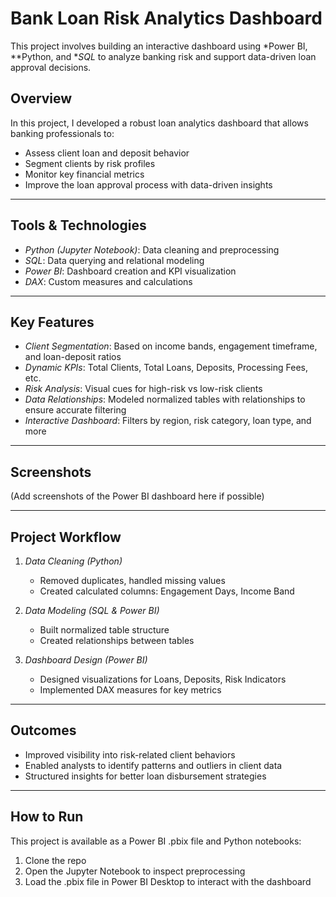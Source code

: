 # Bank Loan Risk Analytics Dashboard

This project involves building an interactive dashboard using *Power BI, **Python, and **SQL* to analyze banking risk and support data-driven loan approval decisions.

## Overview

In this project, I developed a robust loan analytics dashboard that allows banking professionals to:

- Assess client loan and deposit behavior
- Segment clients by risk profiles
- Monitor key financial metrics
- Improve the loan approval process with data-driven insights

---

## Tools & Technologies

- *Python (Jupyter Notebook)*: Data cleaning and preprocessing
- *SQL*: Data querying and relational modeling
- *Power BI*: Dashboard creation and KPI visualization
- *DAX*: Custom measures and calculations

---

## Key Features

- *Client Segmentation*: Based on income bands, engagement timeframe, and loan-deposit ratios
- *Dynamic KPIs*: Total Clients, Total Loans, Deposits, Processing Fees, etc.
- *Risk Analysis*: Visual cues for high-risk vs low-risk clients
- *Data Relationships*: Modeled normalized tables with relationships to ensure accurate filtering
- *Interactive Dashboard*: Filters by region, risk category, loan type, and more

---

## Screenshots

(Add screenshots of the Power BI dashboard here if possible)

---

## Project Workflow

1. *Data Cleaning (Python)*  
   - Removed duplicates, handled missing values  
   - Created calculated columns: Engagement Days, Income Band

2. *Data Modeling (SQL & Power BI)*  
   - Built normalized table structure  
   - Created relationships between tables

3. *Dashboard Design (Power BI)*  
   - Designed visualizations for Loans, Deposits, Risk Indicators  
   - Implemented DAX measures for key metrics

---

## Outcomes

- Improved visibility into risk-related client behaviors
- Enabled analysts to identify patterns and outliers in client data
- Structured insights for better loan disbursement strategies

---

## How to Run

This project is available as a Power BI .pbix file and Python notebooks:
1. Clone the repo
2. Open the Jupyter Notebook to inspect preprocessing
3. Load the .pbix file in Power BI Desktop to interact with the dashboard
